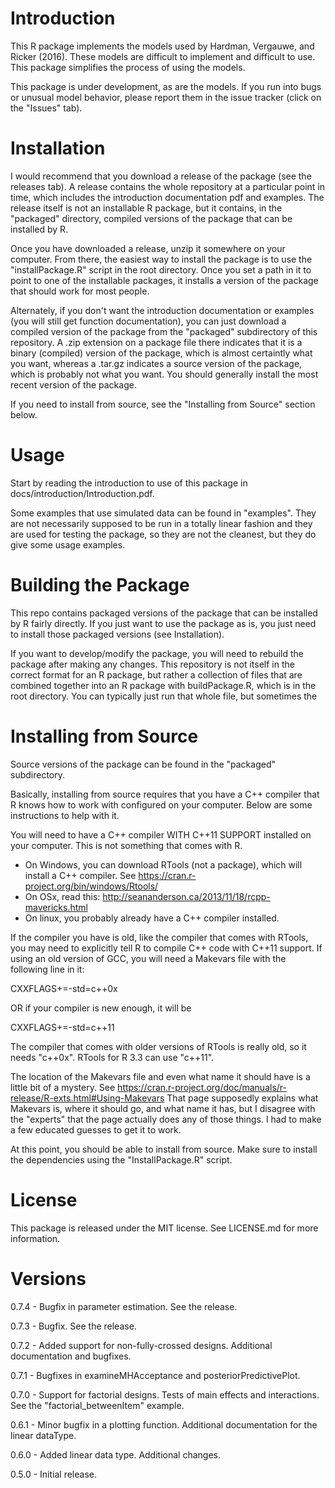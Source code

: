 # Introduction

This R package implements the models used by Hardman, Vergauwe, and Ricker (2016). These models are difficult to implement and difficult to use. This package simplifies the process of using the models.

This package is under development, as are the models. If you run into bugs or unusual model behavior, please report them in the issue tracker (click on the "Issues" tab).


# Installation

I would recommend that you download a release of the package (see the releases tab). A release contains the whole repository at a particular point in time, which includes the introduction documentation pdf and examples. The release itself is not an installable R package, but it contains, in the "packaged" directory, compiled versions of the package that can be installed by R.

Once you have downloaded a release, unzip it somewhere on your computer. From there, the easiest way to install the package is to use the "installPackage.R" script in the root directory. Once you set a path in it to point to one of the installable packages, it installs a version of the package that should work for most people. 

Alternately, if you don't want the introduction documentation or examples (you will still get function documentation), you can just download a compiled version of the package from the "packaged" subdirectory of this repository. A .zip extension on a package file there indicates that it is a binary (compiled) version of the package, which is almost certaintly what you want, whereas a .tar.gz indicates a source version of the package, which is probably not what you want. You should generally install the most recent version of the package.

If you need to install from source, see the "Installing from Source" section below.


# Usage

Start by reading the introduction to use of this package in docs/introduction/Introduction.pdf.

Some examples that use simulated data can be found in "examples". They are not necessarily supposed to be run in a totally linear fashion and they are used for testing the package, so they are not the cleanest, but they do give some usage examples.


# Building the Package

This repo contains packaged versions of the package that can be installed by R fairly directly. If you just want to use the package as is, you just need to install those packaged versions (see Installation).

If you want to develop/modify the package, you will need to rebuild the package after making any changes. This repository is not itself in the correct format for an R package, but rather a collection of files that are combined together into an R package with buildPackage.R, which is in the root directory. You can typically just run that whole file, but sometimes the


# Installing from Source

Source versions of the package can be found in the "packaged" subdirectory.

Basically, installing from source requires that you have a C++ compiler that R knows how to work with configured on your computer. Below are some instructions to help with it.

You will need to have a C++ compiler WITH C++11 SUPPORT installed on your computer. This is not something that comes with R.
- On Windows, you can download RTools (not a package), which will install a C++ compiler. See https://cran.r-project.org/bin/windows/Rtools/
- On OSx, read this: http://seananderson.ca/2013/11/18/rcpp-mavericks.html
- On linux, you probably already have a C++ compiler installed.

If the compiler you have is old, like the compiler that comes with RTools, 
you may need to explicitly tell R to compile C++ code with C++11 support. 
If using an old version of GCC, you will need a Makevars file with the following line in it:

CXXFLAGS+=-std=c++0x

OR if your compiler is new enough, it will be

CXXFLAGS+=-std=c++11

The compiler that comes with older versions of RTools is really old, so it needs "c++0x". RTools for
R 3.3 can use "c++11".

The location of the Makevars file and even what name it should have is a little bit of a mystery.
See https://cran.r-project.org/doc/manuals/r-release/R-exts.html#Using-Makevars
That page supposedly explains what Makevars is, where it should go, and what name it has,
but I disagree with the "experts" that the page actually does any of those things.
I had to make a few educated guesses to get it to work.

At this point, you should be able to install from source. Make sure to install the dependencies using the "InstallPackage.R" script.


# License

This package is released under the MIT license. See LICENSE.md for more information.


# Versions

0.7.4 - Bugfix in parameter estimation. See the release.

0.7.3 - Bugfix. See the release.

0.7.2 - Added support for non-fully-crossed designs. Additional documentation and bugfixes.

0.7.1 - Bugfixes in examineMHAcceptance and posteriorPredictivePlot.

0.7.0 - Support for factorial designs. Tests of main effects and interactions. See the "factorial_betweenItem" example.

0.6.1 - Minor bugfix in a plotting function. Additional documentation for the linear dataType.

0.6.0 - Added linear data type. Additional changes.

0.5.0 - Initial release.
